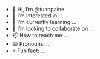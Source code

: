 - 👋 Hi, I’m @tuanpaine
- 👀 I’m interested in ...
- 🌱 I’m currently learning ...
- 💞️ I’m looking to collaborate on ...
- 📫 How to reach me ...
- 😄 Pronouns: ...
- ⚡ Fun fact: ...

<!---
tuanpaine/tuanpaine is a ✨ special ✨ repository because its `README.md` (this file) appears on your GitHub profile.
You can click the Preview link to take a look at your changes.
--->
